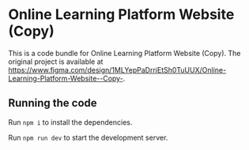
  # Online Learning Platform Website (Copy)

  This is a code bundle for Online Learning Platform Website (Copy). The original project is available at https://www.figma.com/design/1MLYepPaDrriEtSh0TuUUX/Online-Learning-Platform-Website--Copy-.

  ## Running the code

  Run `npm i` to install the dependencies.

  Run `npm run dev` to start the development server.
  